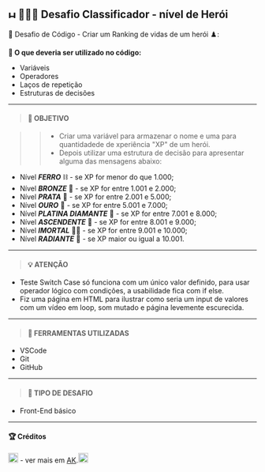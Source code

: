 ## <img src="https://raw.githubusercontent.com/Tarikul-Islam-Anik/Animated-Fluent-Emojis/master/Emojis/Hand%20gestures/Hand%20with%20Fingers%20Splayed%20Light%20Skin%20Tone.png" alt="Hand with Fingers Splayed Light Skin Tone" width="15" height="15" /> 🦸🏻‍♀️ Desafio Classificador - nível de Herói <br />

🎯 Desafio de Código - Criar um Ranking de vidas de um herói ♟️:

**📌 O que deveria ser utilizado no código:**

- Variáveis
- Operadores
- Laços de repetição
- Estruturas de decisões

---

> #### 🚀 OBJETIVO

> > - Criar uma variável para armazenar o nome e uma para quantidadede de xperiência "XP" de um herói.
> > - Depois utilizar uma estrutura de decisão para apresentar alguma das mensagens abaixo:

- Nível _<b>FERRO</b>_ ⛓️ - se XP for menor do que 1.000;
- Nível _<b>BRONZE</b>_ 🥉 - se XP for entre 1.001 e 2.000;
- Nível _<b>PRATA</b>_ 🥈 - se XP for entre 2.001 e 5.000;
- Nível _<b>OURO</b>_ 🥇 - se XP for entre 5.001 e 7.000;
- Nível _<b>PLATINA DIAMANTE</b>_ 💎 - se XP for entre 7.001 e 8.000;
- Nível _<b>ASCENDENTE</b>_ 🌟 - se XP for entre 8.001 e 9.000;
- Nível _<b>IMORTAL</b>_ 🐦‍🔥 - se XP for entre 9.001 e 10.000;
- Nível _<b>RADIANTE</b>_ 👑 - se XP maior ou igual a 10.001.

---

> #### 💡 ATENÇÃO

- Teste Switch Case só funciona com um único valor definido, para usar operador lógico com condições, a usabilidade fica com if else.
- Fiz uma página em HTML para ilustrar como seria um input de valores com um vídeo em loop, som mutado e página levemente escurecida.

---

> #### 🚨 FERRAMENTAS UTILIZADAS

- VSCode
- Git
- GitHub

---

> #### 🧩 TIPO DE DESAFIO

- Front-End básico

---

<a id="Credito"></a>

#### 🏆 Créditos

<div align="left"> <img src="https://raw.githubusercontent.com/Tarikul-Islam-Anik/Animated-Fluent-Emojis/master/Emojis/Hand%20gestures/Eyes.png" alt="Hand with Fingers Splayed Light Skin Tone" width="20" height="20" /> - ver mais em <a href="https://github.com/angelicakadja">AK</a>.<img src="https://raw.githubusercontent.com/Tarikul-Islam-Anik/Animated-Fluent-Emojis/master/Emojis/Hand%20gestures/Waving%20Hand%20Medium%20Skin%20Tone.png" alt="Hand with Fingers Splayed Light Skin Tone" width="20" height="20" /></div>
